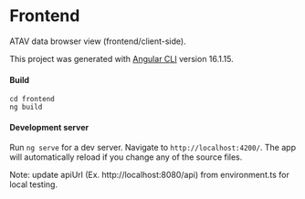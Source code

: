 # Frontend

ATAV data browser view (frontend/client-side).

This project was generated with [Angular CLI](https://github.com/angular/angular-cli) version 16.1.15.

#### Build
```
cd frontend
ng build
```

#### Development server

Run `ng serve` for a dev server. Navigate to `http://localhost:4200/`. The app will automatically reload if you change any of the source files.

Note: update apiUrl (Ex. http://localhost:8080/api) from environment.ts for local testing.
